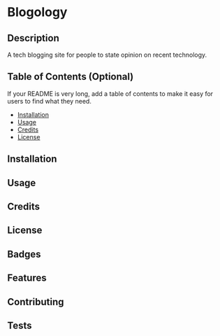 # Blogology

## Description 

A tech blogging site for people to state opinion on recent technology. 


## Table of Contents (Optional)

If your README is very long, add a table of contents to make it easy for users to find what they need.

* [Installation](#installation)
* [Usage](#usage)
* [Credits](#credits)
* [License](#license)


## Installation




## Usage 




## Credits




## License



## Badges



## Features


## Contributing


## Tests

